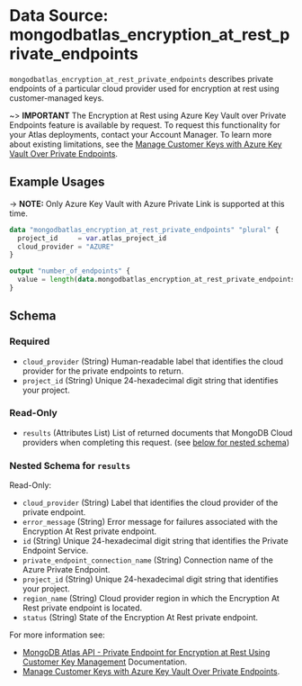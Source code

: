 # Data Source: mongodbatlas_encryption_at_rest_private_endpoints

`mongodbatlas_encryption_at_rest_private_endpoints` describes private endpoints of a particular cloud provider used for encryption at rest using customer-managed keys.

~> **IMPORTANT** The Encryption at Rest using Azure Key Vault over Private Endpoints feature is available by request. To request this functionality for your Atlas deployments, contact your Account Manager. 
To learn more about existing limitations, see the [Manage Customer Keys with Azure Key Vault Over Private Endpoints](https://www.mongodb.com/docs/atlas/security/azure-kms-over-private-endpoint/#manage-customer-keys-with-azure-key-vault-over-private-endpoints).

## Example Usages

-> **NOTE:** Only Azure Key Vault with Azure Private Link is supported at this time.

```terraform
data "mongodbatlas_encryption_at_rest_private_endpoints" "plural" {
  project_id     = var.atlas_project_id
  cloud_provider = "AZURE"
}

output "number_of_endpoints" {
  value = length(data.mongodbatlas_encryption_at_rest_private_endpoints.plural.results)
}
```

<!-- schema generated by tfplugindocs -->
## Schema

### Required

- `cloud_provider` (String) Human-readable label that identifies the cloud provider for the private endpoints to return.
- `project_id` (String) Unique 24-hexadecimal digit string that identifies your project.

### Read-Only

- `results` (Attributes List) List of returned documents that MongoDB Cloud providers when completing this request. (see [below for nested schema](#nestedatt--results))

<a id="nestedatt--results"></a>
### Nested Schema for `results`

Read-Only:

- `cloud_provider` (String) Label that identifies the cloud provider of the private endpoint.
- `error_message` (String) Error message for failures associated with the Encryption At Rest private endpoint.
- `id` (String) Unique 24-hexadecimal digit string that identifies the Private Endpoint Service.
- `private_endpoint_connection_name` (String) Connection name of the Azure Private Endpoint.
- `project_id` (String) Unique 24-hexadecimal digit string that identifies your project.
- `region_name` (String) Cloud provider region in which the Encryption At Rest private endpoint is located.
- `status` (String) State of the Encryption At Rest private endpoint.

For more information see: 
- [MongoDB Atlas API - Private Endpoint for Encryption at Rest Using Customer Key Management](https://www.mongodb.com/docs/atlas/reference/api-resources-spec/v2/#tag/Encryption-at-Rest-using-Customer-Key-Management/operation/getEncryptionAtRestPrivateEndpointsForCloudProvider) Documentation.
- [Manage Customer Keys with Azure Key Vault Over Private Endpoints](https://www.mongodb.com/docs/atlas/security/azure-kms-over-private-endpoint/).
